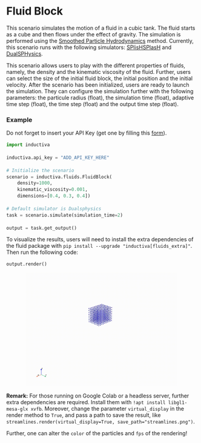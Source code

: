# Fluid Block

This scenario simulates the motion of a fluid in a cubic tank. 
The fluid starts as a cube and then flows under the effect of gravity.
The simulation is performed using the [Smoothed Particle Hydrodynamics](https://en.wikipedia.org/wiki/Smoothed-particle_hydrodynamics)
method. Currently, this scenario runs with the following simulators: [SPlisHSPlasH](https://github.com/inductiva/inductiva/blob/main/inductiva/simulators/splishsplash.py) and [DualSPHysics](https://github.com/inductiva/inductiva/blob/main/inductiva/simulators/dualsphysics.py).

This scenario allows users to play with the different properties of fluids, namely, the density and the kinematic viscosity of the fluid.
Further, users can select the size of the initial fluid block, the initial position and the initial velocity. 
After the scenario has been initialized, users are ready to launch the simulation. They can configure the simulation further with the following parameters: the particule radius (float), the simulation time (float), adaptive time step (float), the time step (float) and the output time step (float).

### Example

Do not forget to insert your API Key (get one by filling this [form](https://docs.google.com/forms/d/e/1FAIpQLSflytIIwzaBE_ZzoRloVm3uTo1OQCH6Cqhw3bhFVnC61s7Wmw/viewform?usp=sf_link)).

```python
import inductiva

inductiva.api_key = "ADD_API_KEY_HERE"

# Initialize the scenario
scenario = inductiva.fluids.FluidBlock(
    density=1000,
    kinematic_viscosity=0.001,
    dimensions=[0.4, 0.3, 0.4])

# Default simulator is Dualsphysics
task = scenario.simulate(simulation_time=2)

output = task.get_output()
```

To visualize the results, users will need to install the extra dependencies of the fluid package with `pip install --upgrade "inductiva[fluids_extra]"`. 
Then run the following code:

```python
output.render()
```

<p align="center">
  <img src="https://github.com/inductiva/inductiva/blob/f52d0a733276996e02fdde942a4974c0a75d5038/resources/media/fluid_block.gif" alt="Centered Image" width="400" height="300">

**Remark:** For those running on Google Colab or a headless server, further extra dependencies are required. Install them with `!apt install libgl1-mesa-glx xvfb`. 
Moreover, change the parameter `virtual_display` in the render method to `True`, and pass a path to save the result, like `streamlines.render(virtual_display=True, save_path="streamlines.png")`. 

Further, one can alter the `color` of the particles and `fps` of the rendering!
